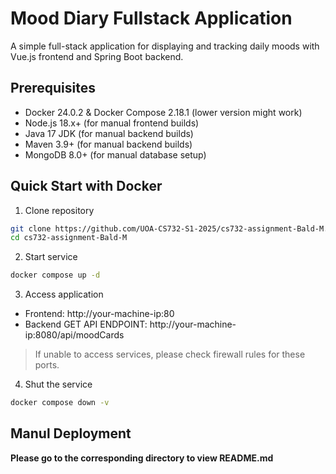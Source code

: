 # Mood Diary Fullstack Application

A simple full-stack application for displaying and tracking daily moods with Vue.js frontend and Spring Boot backend.

## Prerequisites
- Docker 24.0.2 & Docker Compose 2.18.1 (lower version might work)
- Node.js 18.x+ (for manual frontend builds)
- Java 17 JDK (for manual backend builds)
- Maven 3.9+ (for manual backend builds)
- MongoDB 8.0+ (for manual database setup)

## Quick Start with Docker

1. Clone repository
```bash
git clone https://github.com/UOA-CS732-S1-2025/cs732-assignment-Bald-M.git
cd cs732-assignment-Bald-M
```

2. Start service
```bash
docker compose up -d
```

3. Access application
+ Frontend: http://your-machine-ip:80
+ Backend GET API ENDPOINT: http://your-machine-ip:8080/api/moodCards

> If unable to access services, please check firewall rules for these ports.

4. Shut the service
```bash
docker compose down -v
```

## Manul Deployment
**Please go to the corresponding directory to view README.md**